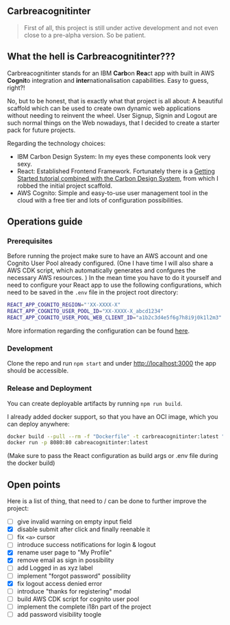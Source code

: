 ## Carbreacognitinter

> First of all, this project is still under active development and not even close to a pre-alpha version. So be patient.

## What the hell is Carbreacognitinter???

Carbreacognitinter stands for an IBM **Carb**on **Rea**ct app with built in AWS **Cognit**o integration and **inter**nationalisation capabilities. Easy to guess, right?!

No, but to be honest, that is exactly what that project is all about: A beautiful scaffold which can be used to create own dynamic web applications without needing to reinvent the wheel. User Signup, Signin and Logout are such normal things on the Web nowadays, that I decided to create a starter pack for future projects.

Regarding the technology choices: 
* IBM Carbon Design System: In my eyes these components look very sexy.
* React: Established Frontend Framework. Fortunately there is a [Getting Started tutorial combined with the Carbon Design System](https://github.com/carbon-design-system/carbon-tutorial), from which I robbed the initial project scaffold.
* AWS Cognito: Simple and easy-to-use user management tool in the cloud with a free tier and lots of configuration possibilities. 

## Operations guide

### Prerequisites

Before running the project make sure to have an AWS account and one Cognito User Pool already configured.
(One I have time I will also share a AWS CDK script, which automatically generates and confgures the necessary AWS resources. )
In the mean time you have to do it yourself and need to configure your React app to use the following configurations, which need to be saved in the `.env` file in the project root directory:

```bash
REACT_APP_COGNITO_REGION="'XX-XXXX-X"
REACT_APP_COGNITO_USER_POOL_ID="XX-XXXX-X_abcd1234"
REACT_APP_COGNITO_USER_POOL_WEB_CLIENT_ID="a1b2c3d4e5f6g7h8i9j0k1l2m3"
```
More information regarding the configuration can be found [here](https://docs.amplify.aws/lib/auth/start/q/platform/js#create-new-authentication-resource).

### Development

Clone the repo and run  `npm start` and under [http://localhost:3000](http://localhost:3000) the app should be accessible.

### Release and Deployment

You can create deployable artifacts by running `npm run build`.

I already added docker support, so that you have an OCI image, which you can deploy anywhere:
```bash
docker build --pull --rm -f "Dockerfile" -t carbreacognitinter:latest "."
docker run -p 8080:80 cabreacognitinter:latest
```
(Make sure to pass the React configuration as build args or .env file during the docker build)


## Open points

Here is a list of thing, that need to / can be done to further improve the project:

- [ ] give invalid warning on empty input field
- [x] disable submit after click and finally reenable it
- [ ] fix `<a>` cursor
- [ ] introduce success notifications for login & logout
- [x] rename user page to "My Profile"
- [x] remove email as sign in possibility 
- [ ] add Logged in as xyz label
- [ ] implement "forgot password" possibility
- [x] fix logout access denied error
- [ ] introduce "thanks for registering" modal
- [ ] build AWS CDK script for cognito user pool
- [ ] implement the complete i18n part of the project
- [ ] add password visibility toogle